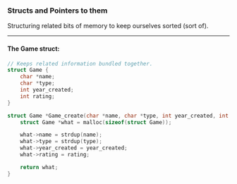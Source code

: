 ### Structs and Pointers to them
Structuring related bits of memory to keep ourselves sorted (sort of).
___

#### The Game struct:
```c
// Keeps related information bundled together.
struct Game {
    char *name;
    char *type;
    int year_created;
    int rating;
}

struct Game *Game_create(char *name, char *type, int year_created, int rating) {
    struct Game *what = malloc(sizeof(struct Game));

    what->name = strdup(name);
    what->type = strdup(type);
    what->year_created = year_created;
    what->rating = rating;

    return what;
}
```

